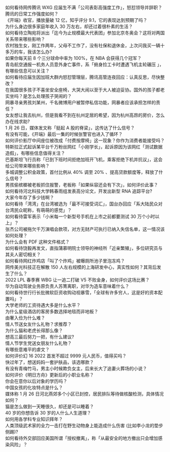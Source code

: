 如何看待网传腾讯 WXG 应届生不满「公司表彰高强度工作」，怒怼领导并辞职？腾讯的日常工作强度如何？  
《开端》收官，播放量破 12 亿，知乎评分 9.1，它的表现达到预期了吗？  
为什么身边很多家庭年收入 30 万左右，却还过着很朴素的生活？  
如何看待立陶宛将派出「迄今为止规模最大代表团」参加北京冬奥会？这将对两国关系带来哪些影响？  
农村独生女，刚工作两年，父母不工作了，没有社保和退休金，上次问我买一辆十多万的车，我该怎么办?  
如果你每天前 8 个三分球命中率为 100%，在 NBA 会获得几个冠军？  
青岛航空通报一机务人员意外身亡事件，系「俯身捡工卡时遭遇飞机主轮碾压 」，有哪些信息可以关注？  
如何看待应届生因加班大群内怒怼管理层，腾讯高管连夜回应：认真反思，尽快整改？  
在我国很多孩子不喜坐安全座椅，大哭大闹以至于大人被迫妥协。国外的孩子都老实坐吗？是怎么处理孩子哭闹的？  
网暴寻亲男孩刘某州，千名微博用户被暂停私信功能，网暴者应该承担怎样的责任？  
女友想让我去杭州，但是我看不到在杭州定居的希望，因为杭州高昂的房价，怎么办在线求助?  
1 月 26 日，媒体发文称「挺起 A 股的脊梁」，这传达了什么信号？  
有没有可能，《开端》最后一集的时候张警官也进入了循环？  
如何评价影厅中间座位被改成「付费按摩椅」这一现象？你作为消费者能接受吗？  
特斯拉正式起诉某平台千万粉丝网红「小刚学长」，起诉原因为该网红「测试数据造假」，有哪些信息值得关注？  
巴基斯坦飞行员称「已到下班时间拒绝加班开飞机，乘客拒绝下机并抗议」，这会给公司带来哪些影响？  
多城调整公积金政策，首付比例从 40% 调至 20% 、提高贷款额度等，释放了什么信号？  
男孩偷槟榔被老板抓住报警，老板称「如果纵容还会有下次」，如何评价此事？  
如何看待河北科技大学韩春雨组发表高分论文，开发出新型 RNA 追踪平台?  
大家今年存了多少钱啊？  
如何看待「湾湾」在台湾被选为「最不可接受词汇」，国台办回应「系大陆民众对台湾民众昵称，有萌萌的感觉」？  
如何看待雷军表示「小米每一个新型号手机在上市之前都要测试 30 万个小时以上」？  
张杰公司被拖欠千万演唱会款项，对方无财产可执行已纳入失信名单，这一情况该如何处理？  
为什么会有 PDF 这种文件格式？  
如何看待饶毅再发文，直指蒲慕明院士领导的神经所「近亲繁殖」，多位研究员与其夫人密切相关？  
如何看待网红炸鸡店「叫了个炸鸡」被曝厕所池子里泡冻鸡？  
网传美光科技正在解散 150 人左右规模的上海研发中心，真实性如何？其背后发生了什么？  
2022 LPL 春季赛 WBG 让一追二打破 V5 不败金身，如何评价这场比赛？  
华为自动驾驶业务原负责人苏箐离职，对华为造车意味着什么？  
如何看待世行行长批微软巨资收购动视暴雪，「全球有许多穷人，这是好的资本配置吗」？  
大学老师的工资待遇大多是什么水平？  
为什么星级酒店的客房多数选择地毯而非地板？  
由奢入俭为什么难？  
情人节送女友什么礼物？求推荐？  
为什么猫和老虎长得那么像？  
想高三最后努力一把，有什么建议?  
情人节学生党送女朋友什么礼物？  
有哪些意难平的虐文？  
如何评价幻 16 2022 首发不超过 9999 元人民币，值得买吗？  
快过年了，想送妈妈一套护肤品，该选哪款？  
有没有青梅竹马，男主小时候欺负女主，后来长大了追妻火葬场的小说？  
如何评价《明日方舟》更新后的小职业名称？  
你会在意你以后对象的学历吗？  
中国女孩的化妆特点是什么？  
媒体称 1 月 26 日河北燕郊多个小区已封控，居民排队等待做核酸检测，具体情况如何？  
猫是怎么做到一天睡很久，却还是可以睡着？  
40 岁的你想告诉 30 岁的人什么人生道理？  
如何用各学科专业知识拜年？  
人类顶级武术家的全力一击打在野生动物身上能造成什么伤害 (比如李小龙的垫步侧踢)?  
如何看待外交部回应美国所谓「授权撤离」，称「从最安全的地方撤出只会增加感染风险」？  
